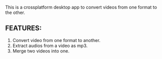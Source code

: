 This is a crossplatform desktop app to convert videos from one format to the other. 
## FEATURES:
 1. Convert video from one format to another.
 2. Extract audios from a video as mp3.
 3. Merge two videos into one.
